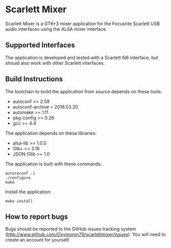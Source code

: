# Scarlett Mixer
Scarlett Mixer is a GTK+3 mixer application for the Focusrite Scarlett USB audio
interfaces using the ALSA mixer interface.

## Supported Interfaces
The application is developed and tested with a Scarlett 6i6 interface,
but should also work with other Scarlett interfaces.

## Build Instructions
The toolchain to build the application from source depends on these tools:
- autoconf >= 2.59
- autoconf-archive = 2016.03.20
- automake >= 1.11
- pkg-config >= 0.26
- gcc >= 4.4

The application depends on these libraries:
- alsa-lib >= 1.0.0
- Gtk+ >= 3.16
- JSON-Glib >= 1.0

The application is built with these commands:
```
autoreconf -i
./configure
make
```
Install the application:
```
make install
```

## How to report bugs
Bugs should be reported to the GitHub issues tracking system
(http://www.github.com/Oxymoron79/scarlettmixer/issues). 
You will need to create an account for yourself.
